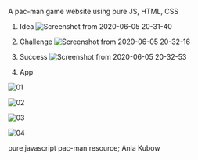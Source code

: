 A pac-man game website using pure JS, HTML, CSS


1. Idea
![Screenshot from 2020-06-05 20-31-40](https://user-images.githubusercontent.com/59567530/83931603-93b9fb80-a76b-11ea-9ca0-a11146d8349d.png)


2. Challenge
![Screenshot from 2020-06-05 20-32-16](https://user-images.githubusercontent.com/59567530/83931622-a8968f00-a76b-11ea-9f1d-4d8791bcd1fc.png)


3. Success
![Screenshot from 2020-06-05 20-32-53](https://user-images.githubusercontent.com/59567530/83931641-bfd57c80-a76b-11ea-845e-d36631396c5d.png)


4. App

![01](https://user-images.githubusercontent.com/59567530/83931647-cbc13e80-a76b-11ea-93ad-398b1c2d3517.png)

![02](https://user-images.githubusercontent.com/59567530/83931651-d4197980-a76b-11ea-9524-a49f4541e692.png)

![03](https://user-images.githubusercontent.com/59567530/83931652-d976c400-a76b-11ea-97ec-a1350b06c925.png)

![04](https://user-images.githubusercontent.com/59567530/83931655-dda2e180-a76b-11ea-8b94-c4073218f01e.png)



pure javascript pac-man resource; Ania Kubow
